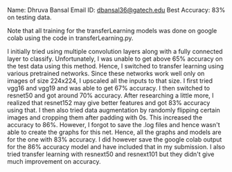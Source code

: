 Name: Dhruva Bansal
Email ID: dbansal36@gatech.edu
Best Accuracy: 83% on testing data. 

Note that all training for the transferLearning models was done on google colab using the code in transferLearning.py. 

I initially tried using multiple convolution layers along with a fully connected layer to classify. Unfortunately, I was unable to get above 65% accuracy on the test data using this method. Hence, I switched to transfer learning using various pretrained networks. Since these networks work well only on images of size 224x224, I upscaled all the inputs to that size. I first tried vgg16 and vgg19 and was able to get 67% accuracy. I then switched to resnet50 and got around 70% accuracy. After researching a little more, I realized that resnet152 may give better features and got 83% accuracy using that. I then also tried data augmentation by randomly flipping certain images and cropping them after padding with 0s. This increased the accuracy to 86%. However, I forgot to save the .log files and hence wasn't able to create the graphs for this net. Hence, all the graphs and models are for the one with 83% accuracy. I did however save the google colab output for the 86% accuracy model and have included that in my submission. I also tried transfer learning with resnext50 and resnext101 but they didn't give much improvement on accuracy. 


